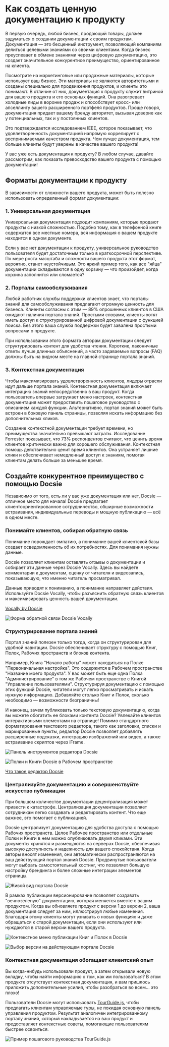 # Как создать ценную документацию к продукту

В первую очередь, любой бизнес, продающий товары, должен задуматься о создании документации к своим продуктам. Документация — это бесценный инструмент, позволяющий компаниям делиться целевыми знаниями со своими клиентами. Когда бизнес преуспевает в обмене знаниями через цифровую документацию, это создает значительное конкурентное преимущество, ориентированное на клиента.

Посмотрите на маркетинговые или продажные материалы, которые использует ваш бизнес. Эти материалы не являются авторитетными и созданы специально для продвижения продуктов, и клиенты это понимают. В отличие от них, документация к продукту служит витриной для вашего продукта и его основных функций. Она разогревает холодные лиды в воронке продаж и способствует кросс- или апселлингу вашего расширенного портфеля продуктов. Проще говоря, документация придает вашему бренду авторитет, вызывая доверие как у потенциальных, так и у постоянных клиентов.

Это подтверждается исследованием IEEE, которое показывает, что удовлетворенность документацией напрямую коррелирует с воспринимаемым качеством продукта. Чем лучше документация, тем больше клиенты будут уверены в качестве вашего продукта!

У вас уже есть документация к продукту? В любом случае, давайте рассмотрим, как показать превосходство вашего продукта с помощью документации!

## Форматы документации к продукту

В зависимости от сложности вашего продукта, может быть полезно использовать определенный формат документации:

### 1. **Универсальная документация**

Универсальная документация подходит компаниям, которые продают продукты с низкой сложностью. Подобно тому, как в телефонной книге содержатся все местные номера, вся информация о вашем продукте находится в одном документе.

Если у вас нет документации к продукту, универсальное руководство пользователя будет достаточным только в краткосрочной перспективе. По мере роста масштаба и сложности вашего продукта этот формат, вероятно, станет неустойчивым. Это яркий пример того, как все "яйца" документации складываются в одну корзину — что произойдет, когда корзина заполнится или сломается?

### 2. **Порталы самообслуживания**

Любой работник службы поддержки клиентов знает, что порталы знаний для самообслуживания предлагают огромную ценность для бизнеса. Клиенты согласны с этим — 89% опрошенных клиентов в США ожидают наличия портала знаний. Простыми словами, клиенты хотят иметь доступ к структурированной цифровой документации с функцией поиска. Без этого ваша служба поддержки будет завалена простыми вопросами о продукте.

При использовании этого формата авторам документации следует структурировать контент для удобства чтения. Короткие, лаконичные ответы лучше длинных объяснений, а часто задаваемые вопросы (FAQ) должны быть на видном месте на главной странице портала знаний.

### 3. **Контекстная документация**

Чтобы максимизировать удовлетворенность клиентов, лидеры отрасли идут дальше портала знаний. Контекстная документация включает интеграцию знаний непосредственно в ваш продукт. Когда пользователь впервые загружает меню настроек, контекстная документация может предоставить пошаговое руководство с описанием каждой функции. Альтернативно, портал знаний может быть встроен в боковую панель страницы, позволяя искать информацию без дополнительных кликов.

Создание контекстной документации требует времени, но преимущества значительно превышают затраты. Исследование Forrester показывает, что 73% респондентов считают, что ценить время клиентов критически важно для хорошего обслуживания. Контекстная помощь действительно ценит время клиентов. Она устраняет лишние клики и обеспечивает немедленный доступ к знаниям, помогая клиентам делать больше за меньшее время.

## Создайте конкурентное преимущество с помощью Docsie

Независимо от того, есть ли у вас уже документация или нет, Docsie — отличное место для начала! Docsie предлагает клиентоориентированное сотрудничество, обширные возможности встраивания, индивидуальные переводы и мощную публикацию — всё в одном месте.

### Понимайте клиентов, собирая обратную связь

Понимание порождает эмпатию, а понимание вашей клиентской базы создает осведомленность об их потребностях. Для понимания нужны данные.

Docsie позволяет клиентам оставлять отзывы о документации и собирает эти данные через Docsie Vocally. Здесь вы найдете комментарии к документам, оценку от читателя и видеозапись, показывающую, что именно читатель просматривал.

Данные приводят к пониманию, а понимание направляет действия. Используйте Docsie Vocally, чтобы разъяснить обратную связь клиентов и максимизировать ценность вашей документации.

[Vocally by Docsie](https://help.docsie.io/jsfiddle.net?doc=/using-docsie/quick-start/#header-three-dcdes)

![Форма обратной связи Docsie Vocally](https://docsie-app-media.s3.amazonaws.com/image/7093/doc_GzKTESk1IUWjA77hg/hfqdsijgxnujiyvnbfdo "Форма обратной связи Docsie Vocally")

### Структурирование портала знаний

Портал знаний полезен только тогда, когда он структурирован для удобной навигации. Docsie обеспечивает структуру с помощью Книг, Полок, Рабочих пространств и блоков контента.

Например, Книга "Начало работы" может находиться на Полке "Первоначальная настройка". Это содержится в Рабочем пространстве "Название моего продукта". У вас может быть еще одна Полка "Администрирование" в том же Рабочем пространстве с Книгой "Управление пользователями". Структурируя документацию с помощью этих функций Docsie, читатели могут легко просматривать и искать нужную информацию. Добавляйте столько Книг и Полок, сколько необходимо — возможности безграничны!

И наконец, зачем публиковать только текстовую документацию, когда вы можете обогатить ее блоками контента Docsie? Увлекайте клиентов интерактивными элементами на странице! Помимо стандартного форматирования текстового редактора, такого как заголовки, списки и маркированные пункты, редактор Docsie позволяет добавлять расширенные подсказки, интеграцию изображений или видео, а также встраивание скриптов через iFrame.

![Панель инструментов редактора Docsie](https://docsie-app-media.s3.amazonaws.com/image/7093/doc_GzKTESk1IUWjA77hg/xiwdhdxekaikfcgveihi "Панель инструментов редактора Docsie")

![Полки и Книги Docsie в Рабочем пространстве](https://docsie-app-media.s3.amazonaws.com/image/7093/doc_GzKTESk1IUWjA77hg/fsatbpedsecqafstgwch "Полки и Книги Docsie в Рабочем пространстве")

[Что такое редактор Docsie](https://help.docsie.io/?doc=/using-docsie/docsie-editor/adding-media/#section-header-two-ee89i)

### Централизуйте документацию и совершенствуйте искусство публикации

При большом количестве документации децентрализация может привести к катастрофе. Централизация документации позволяет сотрудникам легко создавать и редактировать контент. Что еще важнее, это помогает с публикацией.

Docsie централизует документацию для удобства доступа с помощью Рабочих пространств. Целое Рабочее пространство или отдельные Полки и Книги в нем можно опубликовать двумя кликами. Эти документы хранятся и размещаются на серверах Docsie, обеспечивая высокую доступность и надежность для вашего спокойствия. Когда авторы вносят изменения, они автоматически распространяются на ваш действующий портал знаний Docsie. Продвинутые пользователи могут выбрать самостоятельный хостинг, что позволяет большую настройку брендинга и более сложные интеграции элементов страницы.

![Живой вид портала Docsie](https://docsie-app-media.s3.amazonaws.com/image/7093/doc_GzKTESk1IUWjA77hg/ztrwbdcjznqcqkgofnhz "Живой вид портала Docsie")

В рамках публикации версионирование позволяет создавать "вечнозеленую" документацию, которая меняется вместе с вашим продуктом. Когда вы обновляете продукт с версии 1 до версии 2, ваша документация следует за ним, иллюстрируя любые изменения. Благодаря этому клиенты могут узнавать о новых функциях и даже обращаться к старой документации, если они используют или нуждаются в старой версии вашего продукта.

![Контекстное меню публикации Книг и Полок в Docsie](https://docsie-app-media.s3.amazonaws.com/image/7093/doc_GzKTESk1IUWjA77hg/fgzcadbebafclhvtrhvf "Контекстное меню публикации Книг и Полок в Docsie")

![Выбор версии на действующем портале Docsie](https://docsie-app-media.s3.amazonaws.com/image/7093/doc_GzKTESk1IUWjA77hg/vuddxclgluvcgtupojou "Выбор версии на действующем портале Docsie")

### Контекстная документация обогащает клиентский опыт

Вы когда-нибудь использовали продукт, а затем открывали новую вкладку, чтобы найти информацию о том, как им пользоваться? В этом продукте отсутствует контекстная документация, и вам пришлось приложить дополнительные усилия, чтобы разобраться во всем... это плохо!

Пользователи Docsie могут использовать [TourGuide.js](https://github.com/LikaloLLC/tourguide.js/), чтобы предлагать клиентам управляемые туры, не покидая основную панель управления продуктом. Результат аналогичен интегрированному порталу знаний, который накладывается на ваш продукт и предоставляет контекстные советы, помогающие пользователям быстрее освоиться.

![Пример пошагового руководства TourGuide.js](https://docsie-app-media.s3.amazonaws.com/image/7093/doc_GzKTESk1IUWjA77hg/ebcdkxsfhzumealctwgl "Пример пошагового руководства TourGuide.js")